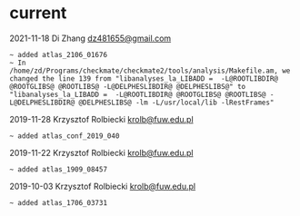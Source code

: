 # current

2021-11-18   Di Zhang <dz481655@gmail.com>
        
    ~ added atlas_2106_01676
    ~ In /home/zd/Programs/checkmate/checkmate2/tools/analysis/Makefile.am, we changed the line 139 from "libanalyses_la_LIBADD =  -L@ROOTLIBDIR@ @ROOTGLIBS@ @ROOTLIBS@ -L@DELPHESLIBDIR@ @DELPHESLIBS@" to "libanalyses_la_LIBADD =  -L@ROOTLIBDIR@ @ROOTGLIBS@ @ROOTLIBS@ -L@DELPHESLIBDIR@ @DELPHESLIBS@ -lm -L/usr/local/lib -lRestFrames"

2019-11-28   Krzysztof Rolbiecki <krolb@fuw.edu.pl>
        
    ~ added atlas_conf_2019_040

2019-11-22   Krzysztof Rolbiecki <krolb@fuw.edu.pl>
        
    ~ added atlas_1909_08457

2019-10-03   Krzysztof Rolbiecki <krolb@fuw.edu.pl>
        
    ~ added atlas_1706_03731
